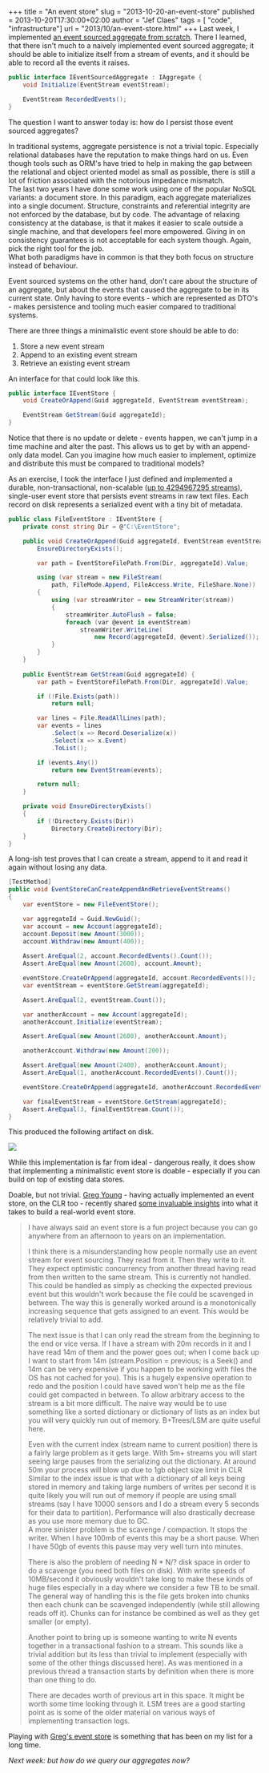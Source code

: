 +++
title = "An event store"
slug = "2013-10-20-an-event-store"
published = 2013-10-20T17:30:00+02:00
author = "Jef Claes"
tags = [ "code", "infrastructure"]
url = "2013/10/an-event-store.html"
+++
Last week, I implemented [an event sourced aggregate from
scratch](http://www.jefclaes.be/2013/10/an-event-sourced-aggregate.html).
There I learned, that there isn't much to a naively implemented event
sourced aggregate; it should be able to initialize itself from a stream
of events, and it should be able to record all the events it raises.

```csharp
public interface IEventSourcedAggregate : IAggregate {
    void Initialize(EventStream eventStream);

    EventStream RecordedEvents();
}
```

The question I want to answer today is: how do I persist those event
sourced aggregates?  
  
In traditional systems, aggregate persistence is not a trivial topic.
Especially relational databases have the reputation to make things hard
on us. Even though tools such as ORM's have tried to help in making the
gap between the relational and object oriented model as small as
possible, there is still a lot of friction associated with the notorious
impedance mismatch.  
The last two years I have done some work using one of the popular NoSQL
variants: a document store. In this paradigm, each aggregate
materializes into a single document. Structure, constraints and
referential integrity are not enforced by the database, but by code. The
advantage of relaxing consistency at the database, is that it makes it
easier to scale outside a single machine, and that developers feel more
empowered. Giving in on consistency guarantees is not acceptable for
each system though. Again, pick the right tool for the job.  
What both paradigms have in common is that they both focus on structure
instead of behaviour.  
  
Event sourced systems on the other hand, don't care about the structure
of an aggregate, but about the events that caused the aggregate to be in
its current state. Only having to store events - which are represented
as DTO's - makes persistence and tooling much easier compared to
traditional systems.  
  
There are three things a minimalistic event store should be able to
do:
1.  Store a new event stream 
2.  Append to an existing event stream
3.  Retrieve an existing event stream

An interface for that could look like this.

```csharp
public interface IEventStore {
    void CreateOrAppend(Guid aggregateId, EventStream eventStream);

    EventStream GetStream(Guid aggregateId);
}
```

Notice that there is no update or delete - events happen, we can't jump
in a time machine and alter the past. This allows us to get by with an
append-only data model. Can you imagine how much easier to implement,
optimize and distribute this must be compared to traditional models?  
  
As an exercise, I took the interface I just defined and implemented a
durable, non-transactional, non-scalable ([up to 4294967295
streams](http://stackoverflow.com/questions/7722130/what-is-the-max-number-of-files-that-can-be-kept-in-a-single-folder-on-win7-mac)),
single-user event store that persists event streams in raw text files.
Each record on disk represents a serialized event with a tiny bit of
metadata. 

```csharp
public class FileEventStore : IEventStore {    
    private const string Dir = @"C:\EventStore";            

    public void CreateOrAppend(Guid aggregateId, EventStream eventStream) {
        EnsureDirectoryExists();

        var path = EventStoreFilePath.From(Dir, aggregateId).Value;

        using (var stream = new FileStream(
            path, FileMode.Append, FileAccess.Write, FileShare.None))
        {
            using (var streamWriter = new StreamWriter(stream))
            {
                streamWriter.AutoFlush = false;
                foreach (var @event in eventStream)
                    streamWriter.WriteLine(
                        new Record(aggregateId, @event).Serialized());
            }
        }
    }
    
    public EventStream GetStream(Guid aggregateId) {           
        var path = EventStoreFilePath.From(Dir, aggregateId).Value;

        if (!File.Exists(path))
            return null;

        var lines = File.ReadAllLines(path);
        var events = lines
            .Select(x => Record.Deserialize(x))
            .Select(x => x.Event)
            .ToList();

        if (events.Any())
            return new EventStream(events);

        return null;
    }

    private void EnsureDirectoryExists()
    {
        if (!Directory.Exists(Dir))
            Directory.CreateDirectory(Dir);
    }
}
```

A long-ish test proves that I can create a stream, append to it and read
it again without losing any data.

```csharp
[TestMethod]
public void EventStoreCanCreateAppendAndRetrieveEventStreams() 
{
    var eventStore = new FileEventStore();

    var aggregateId = Guid.NewGuid();
    var account = new Account(aggregateId);
    account.Deposit(new Amount(3000));
    account.Withdraw(new Amount(400));    
    
    Assert.AreEqual(2, account.RecordedEvents().Count());
    Assert.AreEqual(new Amount(2600), account.Amount);

    eventStore.CreateOrAppend(aggregateId, account.RecordedEvents());
    var eventStream = eventStore.GetStream(aggregateId);

    Assert.AreEqual(2, eventStream.Count());

    var anotherAccount = new Account(aggregateId);
    anotherAccount.Initialize(eventStream);

    Assert.AreEqual(new Amount(2600), anotherAccount.Amount);

    anotherAccount.Withdraw(new Amount(200));

    Assert.AreEqual(new Amount(2400), anotherAccount.Amount);
    Assert.AreEqual(1, anotherAccount.RecordedEvents().Count());

    eventStore.CreateOrAppend(aggregateId, anotherAccount.RecordedEvents());

    var finalEventStream = eventStore.GetStream(aggregateId);
    Assert.AreEqual(3, finalEventStream.Count());
}
```

This produced the following artifact on disk.  
  
[![](/post/images/thumbnails/2013-10-20-an-event-store-AnEventStore.PNG)](/post/images/2013-10-20-an-event-store-AnEventStore.PNG)

While this implementation is far from ideal - dangerous really, it does
show that implementing a minimalistic event store is doable - especially
if you can build on top of existing data stores.  
  
Doable, but not trivial. [Greg Young](https://twitter.com/gregyoung) -
having actually implemented an event store, on the CLR too - recently
shared [some invaluable
insights](http://ayende.com/blog/159105/introducing-rhino-events) into
what it takes to build a real-world event store.  

> I have always said an event store is a fun project because you can go
> anywhere from an afternoon to years on an implementation. 
>
> I think there is a misunderstanding how people normally use an event
> stream for event sourcing. They read from it. Then they write to it.
> They expect optimistic concurrency from another thread having read
> from then written to the same stream. This is currently not handled.
> This could be handled as simply as checking the expected previous
> event but this wouldn't work because the file could be scavenged in
> between. The way this is generally worked around is a monotonically
> increasing sequence that gets assigned to an event. This would be
> relatively trivial to add. 
>
> The next issue is that I can only read the stream from the beginning
> to the end or vice versa. If I have a stream with 20m records in it
> and I have read 14m of them and the power goes out; when I come back
> up I want to start from 14m (stream.Position = previous; is a Seek()
> and 14m can be very expensive if you happen to be working with files
> the OS has not cached for you). This is a hugely expensive operation
> to redo and the position I could have saved won't help me as the file
> could get compacted in between. To allow arbitrary access to the
> stream is a bit more difficult. The naive way would be to use
> something like a sorted dictionary or dictionary of lists as an index
> but you will very quickly run out of memory. B+Trees/LSM are quite
> useful here. 
>
> Even with the current index (stream name to current position) there is
> a fairly large problem as it gets large. With 5m+ streams you will
> start seeing large pauses from the serializing out the dictionary. At
> around 50m your process will blow up due to 1gb object size limit in
> CLR  
> Similar to the index issue is that with a dictionary of all keys being
> stored in memory and taking large numbers of writes per second it is
> quite likely you will run out of memory if people are using small
> streams (say I have 10000 sensors and I do a stream every 5 seconds
> for their data to partition). Performance will also drastically
> decrease as you use more memory due to GC.  
> A more sinister problem is the scavenge / compaction. It stops the
> writer. When I have 100mb of events this may be a short pause. When I
> have 50gb of events this pause may very well turn into minutes. 
>
> There is also the problem of needing N \* N/? disk space in order to
> do a scavenge (you need both files on disk). With write speeds of
> 10MB/second it obviously wouldn't take long to make these kinds of
> huge files especially in a day where we consider a few TB to be small.
> The general way of handling this is the file gets broken into chunks
> then each chunk can be scavenged independently (while still allowing
> reads off it). Chunks can for instance be combined as well as they get
> smaller (or empty). 
>
> Another point to bring up is someone wanting to write N events
> together in a transactional fashion to a stream. This sounds like a
> trivial addition but its less than trivial to implement (especially
> with some of the other things discussed here). As was mentioned in a
> previous thread a transaction starts by definition when there is more
> than one thing to do. 
>
> There are decades worth of previous art in this space. It might be
> worth some time looking through it. LSM trees are a good starting
> point as is some of the older material on various ways of implementing
> transaction logs.

Playing with [Greg's event store](http://geteventstore.com/) is
something that has been on my list for a long time.

*Next week: but how do we query our aggregates now?*
